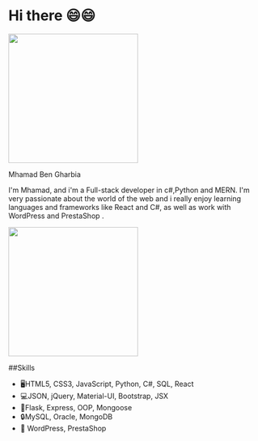 # Hi there 😄😄


<img src="https://media-exp1.licdn.com/dms/image/C4D16AQHxhnV3KpyC5A/profile-displaybackgroundimage-shrink_350_1400/0/1663432548575?e=1670457600&v=beta&t=4QA7cUvXiQPF4r-Td1hNCCkbyztf4QyxwxN7Q_j_a7w" width="256" />

Mhamad Ben Gharbia

I'm Mhamad, and i'm a Full-stack developer in c#,Python and MERN. I'm very passionate about the world of the web and i really enjoy learning languages and frameworks like React and C#, as well as work with WordPress and PrestaShop .


<img src="https://user-images.githubusercontent.com/82448729/194268811-a6c2e7f7-e616-4633-8800-573d17e22e05.gif" width="256" />

##Skills 
<ul>
  <li>🖥️HTML5, CSS3, JavaScript, Python, C#, SQL, React</li>
  <li>💻JSON, jQuery, Material-UI, Bootstrap, JSX</li>
  <li>📱Flask, Express, OOP, Mongoose</li>
  <li>🔒MySQL, Oracle, MongoDB</li>
  <li>🧿 WordPress, PrestaShop</li>
</ul>
 


